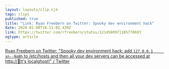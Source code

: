 ```yaml
---
layout: layouts/clip.njk
tags: clips
published: true
title: "Link: Ryan Freebern on Twitter: Spooky dev environment hack"
date: 2020-01-08T16:11:02.439Z
link: https://twitter.com/rfreebern/status/1214560971185778693
ogtype: article
---
```

[Ryan Freebern on Twitter: "Spooky dev environment hack: add `127.0.0.1     xn--9q8h` to /etc/hosts and then all your dev servers can be accessed at http://👻It's localghost!" / Twitter](https://twitter.com/rfreebern/status/1214560971185778693)
